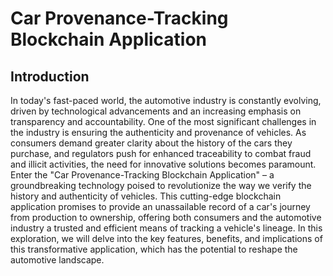 # Car Provenance-Tracking Blockchain Application

## Introduction
In today's fast-paced world, the automotive industry is constantly evolving, driven by technological advancements and an increasing emphasis on transparency and accountability. One of the most significant challenges in the industry is ensuring the authenticity and provenance of vehicles. As consumers demand greater clarity about the history of the cars they purchase, and regulators push for enhanced traceability to combat fraud and illicit activities, the need for innovative solutions becomes paramount. Enter the "Car Provenance-Tracking Blockchain Application" – a groundbreaking technology poised to revolutionize the way we verify the history and authenticity of vehicles. This cutting-edge blockchain application promises to provide an unassailable record of a car's journey from production to ownership, offering both consumers and the automotive industry a trusted and efficient means of tracking a vehicle's lineage. In this exploration, we will delve into the key features, benefits, and implications of this transformative application, which has the potential to reshape the automotive landscape.
 

